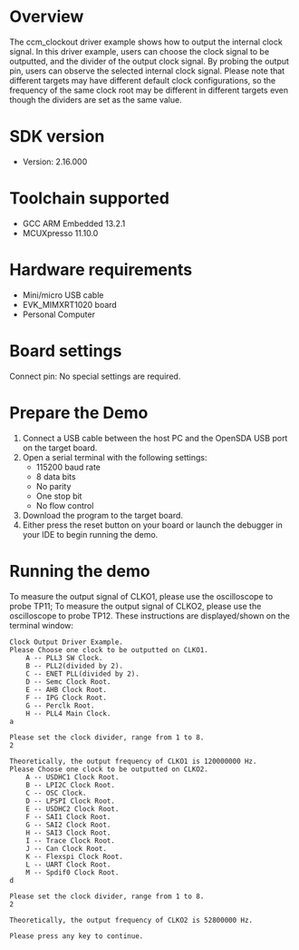 Overview
========
The ccm_clockout driver example shows how to output the internal clock signal. In this driver example, users can choose
the clock signal to be outputted, and the divider of the output clock signal. By probing the output pin, users can
observe the selected internal clock signal.
Please note that different targets may have different default clock configurations, so the frequency of the same clock
root may be different in different targets even though the dividers are set as the same value.

SDK version
===========
- Version: 2.16.000

Toolchain supported
===================
- GCC ARM Embedded  13.2.1
- MCUXpresso  11.10.0

Hardware requirements
=====================
- Mini/micro USB cable
- EVK_MIMXRT1020 board
- Personal Computer

Board settings
==============
Connect pin:
No special settings are required.

Prepare the Demo
================
1.  Connect a USB cable between the host PC and the OpenSDA USB port on the target board.
2.  Open a serial terminal with the following settings:
    - 115200 baud rate
    - 8 data bits
    - No parity
    - One stop bit
    - No flow control
3.  Download the program to the target board.
4.  Either press the reset button on your board or launch the debugger in your IDE to begin running the demo.

Running the demo
================
To measure the output signal of CLKO1, please use the oscilloscope to probe TP11;
To measure the output signal of CLKO2, please use the oscilloscope to probe TP12.
These instructions are displayed/shown on the terminal window:
~~~~~~~~~~~~~~~~~~~~~~~~~~~~~~~~~~~
Clock Output Driver Example.
Please Choose one clock to be outputted on CLKO1.
	A -- PLL3 SW Clock.
	B -- PLL2(divided by 2).
	C -- ENET PLL(divided by 2).
	D -- Semc Clock Root.
	E -- AHB Clock Root.
	F -- IPG Clock Root.
	G -- Perclk Root.
	H -- PLL4 Main Clock.
a

Please set the clock divider, range from 1 to 8.
2

Theoretically, the output frequency of CLKO1 is 120000000 Hz.
Please Choose one clock to be outputted on CLKO2.
	A -- USDHC1 Clock Root.
	B -- LPI2C Clock Root.
	C -- OSC Clock.
	D -- LPSPI Clock Root.
	E -- USDHC2 Clock Root.
	F -- SAI1 Clock Root.
	G -- SAI2 Clock Root.
	H -- SAI3 Clock Root.
	I -- Trace Clock Root.
	J -- Can Clock Root.
	K -- Flexspi Clock Root.
	L -- UART Clock Root.
	M -- Spdif0 Clock Root.
d

Please set the clock divider, range from 1 to 8.
2

Theoretically, the output frequency of CLKO2 is 52800000 Hz.

Please press any key to continue.
~~~~~~~~~~~~~~~~~~~~~~~~~~~~~~~~~~~
